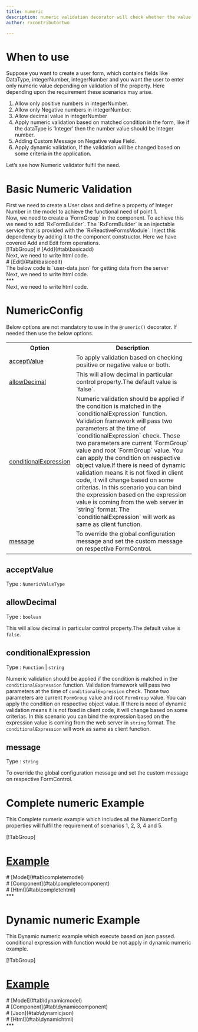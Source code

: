 ```yaml
---
title: numeric
description: numeric validation decorator will check whether the value entered is a valid numberic value or not.The validation can be set according to requirement, it can be either decimal,negative number or positive number.
author: rxcontributortwo

---
```

# When to use
Suppose you want to create a user form, which contains fields like DataType, integerNumber, integerNumber and you want the user to enter only numeric value depending on validation of the property. Here depending upon the requirement these scenarios may arise.
<ol>
<li>Allow only positive numbers in integerNumber.</li>
<li>Allow only Negative numbers in integerNumber.</li>
<li>Allow decimal value in integerNumber  </li>
<li>Apply numeric validation based on matched condition in the form, like if the dataType  is ‘Integer’ then the number value should be Integer number.</li>
<li>Adding Custom Message on Negative value Field.</li>
<li>Apply dynamic validation, If the validation will be changed based on some criteria in the application.</li>
</ol>
Let’s see how Numeric validator fulfil the need.

# Basic Numeric Validation

<data-scope scope="['decorator']">
First we need to create a User class and define a property of Integer Number in the model to achieve the functional need of point 1.
<div component="app-code" key="numeric-add-model"></div> 
</data-scope>
Now, we need to create a `FormGroup` in the component. To achieve this we need to add `RxFormBuilder`. The `RxFormBuilder` is an injectable service that is provided with the `RxReactiveFormsModule`. Inject this dependency by adding it to the component constructor.
Here we have covered Add and Edit form operations. 

<data-scope scope="['decorator']">
<div component="app-tabs" key="basic-operations"></div>
[!TabGroup]
# [Add](#tab\basicadd)
<div component="app-code" key="numeric-add-component"></div> 
Next, we need to write html code.
<div component="app-code" key="numeric-add-html"></div> 
<div component="app-numeric-add" title="numeric Decorator for add Example"></div>
# [Edit](#tab\basicedit)
<div component="app-code" key="numeric-edit-component"></div> 
The below code is `user-data.json` for getting data from the server
<div component="app-code" key="data-json"></div> 
Next, we need to write html code.
<div component="app-code" key="numeric-edit-html"></div> 
<div component="app-numeric-add" title="numeric Decorator for edit Example"></div>
***
</data-scope>

<data-scope scope="['validator','templateDriven']">
<div component="app-code" key="numeric-add-component"></div> 
Next, we need to write html code.
<div component="app-code" key="numeric-add-html"></div> 
<div component="app-numeric-add" title="numeric Decorator for add Example"></div>
</data-scope>

# NumericConfig
Below options are not mandatory to use in the `@numeric()` decorator. If needed then use the below options.

<table class="table table-bordered table-striped">
<tr><th>Option</th><th>Description</th></tr>
<tr><td><a href="#value" (click)='scrollTo("#acceptValue")' title="acceptValue">acceptValue</a></td><td> To apply validation based on checking positive or negative value or both. </td></tr>
<tr><td><a href="#allowDecimal" (click)='scrollTo("#allowDecimal")' title="allowDecimal">allowDecimal</a></td><td>This will allow decimal in particular control property.The default value is `false`.</td></tr>
<tr><td><a href="#conditionalExpression" (click)='scrollTo("#conditionalExpression")' title="conditionalExpression">conditionalExpression</a></td><td>Numeric validation should be applied if the condition is matched in the `conditionalExpression` function. Validation framework will pass two parameters at the time of `conditionalExpression` check. Those two parameters are current `FormGroup` value and root `FormGroup` value. You can apply the condition on respective object value.If there is need of dynamic validation means it is not fixed in client code, it will change based on some criterias. In this scenario you can bind the expression based on the expression value is coming from the web server in `string` format. The `conditionalExpression` will work as same as client function.</td></tr>
<tr><td><a href="#message" (click)='scrollTo("#message")' title="message">message</a></td><td>To override the global configuration message and set the custom message on respective FormControl.</td></tr>
</table>

## acceptValue 
Type :  `NumericValueType` 

<div component="app-code" key="numeric-acceptValueExample-model"></div> 
<div component="app-example-runner" ref-component="app-numeric-acceptValue" title="numeric decorators with acceptValue" key="acceptValue"></div>

## allowDecimal 
Type :  `boolean` 

This will allow decimal in particular control property.The default value is `false`.

<div component="app-code" key="numeric-allowDecimalExample-model"></div> 
<div component="app-example-runner" ref-component="app-numeric-allowDecimal" title="numeric decorators with allowDecimal" key="allowDecimal"></div>

## conditionalExpression 
Type :  `Function`  |  `string` 

Numeric validation should be applied if the condition is matched in the `conditionalExpression` function. Validation framework will pass two parameters at the time of `conditionalExpression` check. Those two parameters are current `FormGroup` value and root `FormGroup` value. You can apply the condition on respective object value.
If there is need of dynamic validation means it is not fixed in client code, it will change based on some criterias. In this scenario you can bind the expression based on the expression value is coming from the web server in `string` format. The `conditionalExpression` will work as same as client function.

<div component="app-note" key="numeric-conditionalExpressionExampleFunction-model"></div>
<div component="app-code" key="numeric-conditionalExpressionExampleFunction-model"></div> 
<div component="app-note" key="numeric-conditionalExpressionExampleString-model"></div> 
<div component="app-code" key="numeric-conditionalExpressionExampleString-model"></div> 

<div component="app-example-runner" ref-component="app-numeric-conditionalExpression" title="numeric decorators with conditionalExpression" key="conditionalExpression"></div>

## message 
Type :  `string` 

To override the global configuration message and set the custom message on respective FormControl.

<div component="app-code" key="numeric-messageExample-model"></div> 
<div component="app-example-runner" ref-component="app-numeric-message" title="numeric decorators with message" key="message"></div>

# Complete numeric Example

This Complete numeric example which includes all the NumericConfig properties will fulfil the requirement of scenarios 1, 2, 3, 4 and 5.

<div component="app-tabs" key="complete"></div>

[!TabGroup]
# [Example](#tab\completeexample)
<div component="app-numeric-complete"></div>
<data-scope scope="['decorator']">
# [Model](#tab\completemodel)
<div component="app-code" key="numeric-complete-model"></div> 
</data-scope>
# [Component](#tab\completecomponent)
<div component="app-code" key="numeric-complete-component"></div> 
# [Html](#tab\completehtml)
<div component="app-code" key="numeric-complete-html"></div> 
***

# Dynamic numeric Example

This Dynamic numeric example which execute based on json passed. conditional expression with function would be not apply in dynamic numeric example. 

<div component="app-tabs" key="dynamic"></div>

[!TabGroup]
# [Example](#tab\dynamicexample)
<div component="app-numeric-dynamic"></div>
<data-scope scope="['decorator']">
# [Model](#tab\dynamicmodel)
<div component="app-code" key="numeric-dynamic-model"></div>
</data-scope>
# [Component](#tab\dynamiccomponent)
<div component="app-code" key="numeric-dynamic-component"></div>
# [Json](#tab\dynamicjson)
<div component="app-code" key="numeric-dynamic-json"></div>
# [Html](#tab\dynamichtml)
<div component="app-code" key="numeric-dynamic-html"></div> 
***
